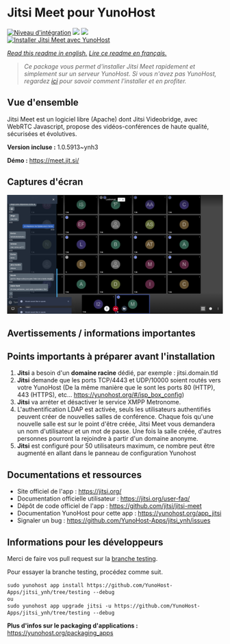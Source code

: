 # Jitsi Meet pour YunoHost

[![Niveau d'intégration](https://dash.yunohost.org/integration/jitsi.svg)](https://dash.yunohost.org/appci/app/jitsi) ![](https://ci-apps.yunohost.org/ci/badges/jitsi.status.svg) ![](https://ci-apps.yunohost.org/ci/badges/jitsi.maintain.svg)  
[![Installer Jitsi Meet avec YunoHost](https://install-app.yunohost.org/install-with-yunohost.svg)](https://install-app.yunohost.org/?app=jitsi)

*[Read this readme in english.](./README.md)*
*[Lire ce readme en français.](./README_fr.md)*

> *Ce package vous permet d'installer Jitsi Meet rapidement et simplement sur un serveur YunoHost.
Si vous n'avez pas YunoHost, regardez [ici](https://yunohost.org/#/install) pour savoir comment l'installer et en profiter.*

## Vue d'ensemble

Jitsi Meet est un logiciel libre (Apache) dont Jitsi Videobridge, avec WebRTC Javascript, propose des vidéos-conférences de haute qualité, sécurisées et évolutives.


**Version incluse :** 1.0.5913~ynh3

**Démo :** https://meet.jit.si/

## Captures d'écran

![](./doc/screenshots/screenshot.png)

## Avertissements / informations importantes

## Points importants à préparer avant l'installation

1. **Jitsi** a besoin d'un **domaine racine** dédié, par exemple : jitsi.domain.tld
2. **Jitsi** demande que les ports TCP/4443 et UDP/10000 soient routés vers votre YunoHost (De la même manière que le sont les ports 80 (HTTP), 443 (HTTPS), etc... https://yunohost.org/#/isp_box_config)
3. **Jitsi** va arréter et désactiver le service XMPP Metronome.
4. L'authentification LDAP est activée, seuls les utilisateurs authentifiés peuvent créer de nouvelles salles de conférence. Chaque fois qu'une nouvelle salle est sur le point d'être créée, Jitsi Meet vous demandera un nom d'utilisateur et un mot de passe. Une fois la salle créée, d'autres personnes pourront la rejoindre à partir d'un domaine anonyme. 
5. **Jitsi** est configuré pour 50 utilisateurs maximum, ce nombre peut être augmenté en allant dans le panneau de configuration Yunohost

## Documentations et ressources

* Site officiel de l'app : https://jitsi.org/
* Documentation officielle utilisateur : https://jitsi.org/user-faq/
* Dépôt de code officiel de l'app : https://github.com/jitsi/jitsi-meet
* Documentation YunoHost pour cette app : https://yunohost.org/app_jitsi
* Signaler un bug : https://github.com/YunoHost-Apps/jitsi_ynh/issues

## Informations pour les développeurs

Merci de faire vos pull request sur la [branche testing](https://github.com/YunoHost-Apps/jitsi_ynh/tree/testing).

Pour essayer la branche testing, procédez comme suit.
```
sudo yunohost app install https://github.com/YunoHost-Apps/jitsi_ynh/tree/testing --debug
ou
sudo yunohost app upgrade jitsi -u https://github.com/YunoHost-Apps/jitsi_ynh/tree/testing --debug
```

**Plus d'infos sur le packaging d'applications :** https://yunohost.org/packaging_apps